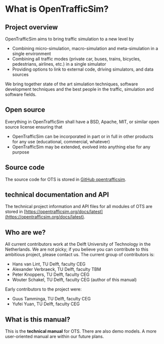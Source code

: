 # What is OpenTrafficSim?

## Project overview

OpenTrafficSim aims to bring traffic simulation to a new level by

* Combining micro-simulation, macro-simulation and meta-simulation in a single environment
* Combining all traffic modes (private car, buses, trains, bicycles, pedestrians, airlines, etc.) in a single simulator
* Providing options to link to external code, driving simulators, and data sources

We bring together state of the art simulation techniques, software development techniques and the best people in the traffic, simulation and software fields.


## Open source

Everything in OpenTrafficSim shall have a BSD, Apache, MIT, or similar open source license ensuring that

* OpenTrafficSim can be incorporated in part or in full in other products for any use (educational, commercial, whatever)
* OpenTrafficSim may be extended, evolved into anything else for any purpose


## Source code

The source code for OTS is stored in [GitHub opentrafficsim](https://github.com/averbraeck/opentrafficsim).


## technical documentation and API

The technical project information and API files for all modules of OTS are stored in [https://opentrafficsim.org/docs/latest](https://opentrafficsim.org/docs/latest).


## Who are we?

All current contributors work at the Delft University of Technology in the Netherlands. We are not picky; if you believe you can contribute to this ambitious project, please contact us. The current group of contributors is:

* Hans van Lint, TU Delft, faculty CEG
* Alexander Verbraeck, TU Delft, faculty TBM
* Peter Knoppers, TU Delft, faculty CEG
* Wouter Schakel, TU Delft, faculty CEG (author of this manual)

Early contributors to the project were:

* Guus Tamminga, TU Delft, faculty CEG
* Yufei Yuan, TU Delft, faculty CEG


## What is this manual?

This is the **technical manual** for OTS. There are also demo models. A more user-oriented manual are within our future plans.
